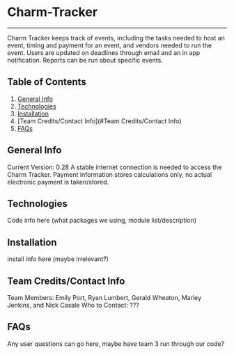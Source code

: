 # Charm-Tracker
****************
Charm Tracker keeps track of events, including the tasks needed to host an event, timing and payment for an event, and vendors needed to run the event. Users are updated on deadlines through email and an in app notification. Reports can be run about specific events.

## Table of Contents
1. [General Info](#general-info)
2. [Technologies](#technologies)
3. [Installation](#installation)
4. [Team Credits/Contact Info](#Team Credits/Contact Info)
5. [FAQs](#faqs)

## General Info
Current Version: 0.28
A stable internet connection is needed to access the Charm Tracker.
Payment information stores calculations only, no actual electronic payment is taken/stored.


## Technologies
Code info here (what packages we using, module list/description)

## Installation
install info here (maybe irrelevant?)

## Team Credits/Contact Info
Team Members: Emily Port, Ryan Lumbert, Gerald Wheaton, Marley Jenkins, and Nick Casale
Who to Contact: ???

## FAQs
Any user questions can go here, maybe have team 3 run through our code?
